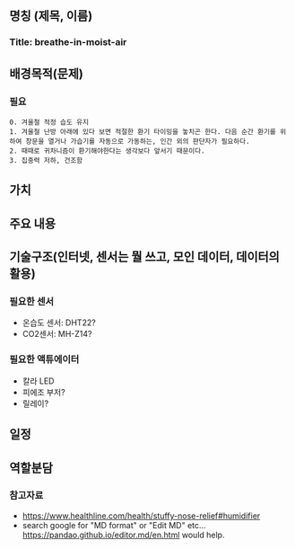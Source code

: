

## 명칭 (제목, 이름)
### Title: breathe-in-moist-air

## 배경목적(문제)
### 필요
    0. 겨울철 적정 습도 유지
    1. 겨울철 난방 아래에 있다 보면 적절한 환기 타이밍을 놓치곤 한다. 다음 순간 환기를 위하여 창문을 열거나 가습기를 자동으로 가동하는, 인간 외의 판단자가 필요하다.
    2. 때때로 귀차니즘이 환기해야한다는 생각보다 앞서기 때문이다.
    3. 집중력 저하, 건조함


## 가치
## 주요 내용
## 기술구조(인터넷, 센서는 뭘 쓰고, 모인 데이터, 데이터의 활용)
### 필요한 센서
- 온습도 센서: DHT22?
- CO2센서: MH-Z14?

### 필요한 액튜에이터
- 칼라 LED
- 피에조 부저?
- 릴레이?

## 일정
## 역할분담


### 참고자료
* https://www.healthline.com/health/stuffy-nose-relief#humidifier
* search google for "MD format" or "Edit MD" etc...
https://pandao.github.io/editor.md/en.html would help.
